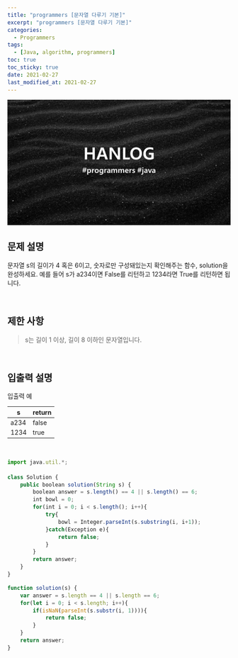 ```yaml
---
title: "programmers [문자열 다루기 기본]"
excerpt: "programmers [문자열 다루기 기본]"
categories:
  - Programmers
tags:
  - [Java, algorithm, programmers]
toc: true
toc_sticky: true
date: 2021-02-27
last_modified_at: 2021-02-27
---
```


![HAN.jpg](/assets/images/programmers.png)

## 문제 설명

문자열 s의 길이가 4 혹은 6이고, 숫자로만 구성돼있는지 확인해주는 함수, solution을 완성하세요. 예를 들어 s가 a234이면 False를 리턴하고 1234라면 True를 리턴하면 됩니다.

<br>

## 제한 사항

> s는 길이 1 이상, 길이 8 이하인 문자열입니다.

<br>

## 입출력 설명

입출력 예

|s|return|
|------|---|
|a234|false|
|1234|true|

<br>

```js
import java.util.*;

class Solution {
    public boolean solution(String s) {
        boolean answer = s.length() == 4 || s.length() == 6;
        int bowl = 0;
        for(int i = 0; i < s.length(); i++){
            try{
                bowl = Integer.parseInt(s.substring(i, i+1));
            }catch(Exception e){
                return false;
            }
        }
        return answer;
    }
}
```

```js
function solution(s) {
    var answer = s.length == 4 || s.length == 6;
    for(let i = 0; i < s.length; i++){
        if(isNaN(parseInt(s.substr(i, 1)))){
            return false;
        }
    }
    return answer;
}
```
